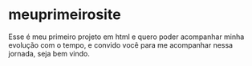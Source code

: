 # meuprimeirosite
Esse é meu primeiro projeto em html e quero poder acompanhar minha evolução com o tempo, e convido você para me acompanhar nessa jornada, seja bem vindo.
